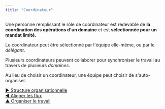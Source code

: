 ```yaml
---
title: "Coordinateur"
---
```



<summary>
Une personne remplissant le rôle de coordinateur est redevable de <strong>la coordination des opérations d'un domaine</strong> et est <strong>sélectionnée pour un mandat limité.</strong>
</summary>

Le coordinateur peut être sélectionné par l'équipe elle-même, ou par le <dfn data-info="Délégant: Un individu ou un groupe déléguant la responsabilité d&apos;un domaine à autrui.">délégant</dfn>.

Plusieurs coordinateurs peuvent collaborer pour synchroniser le travail au travers de plusieurs <dfn data-info="Domaine: Une zone d&apos;influence, d’activité et de prise de décisions distincte au sein d&apos;une organisation.">domaines</dfn>.

Au lieu de choisir un coordinateur, une équipe peut choisir de s'auto-organiser.

[&#9654; Structure organisationnelle](organizational-structure.html)<br/>[&#9664; Aligner les flux](align-flow.html)<br/>[&#9650; Organiser le travail](organizing-work.html)

